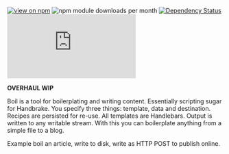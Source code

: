 [![view on npm](http://img.shields.io/npm/v/boil-js.svg)](https://www.npmjs.org/package/boil-js)
![npm module downloads per month](http://img.shields.io/npm/dm/boil-js.svg)
[![Dependency Status](https://david-dm.org/75lb/boil-js.svg)](https://david-dm.org/75lb/boil-js)
![Analytics](https://ga-beacon.appspot.com/UA-27725889-30/boil-js/README.md?pixel)


**OVERHAUL WIP**

Boil is a tool for boilerplating and writing content. Essentially scripting sugar for Handbrake. You specify three things: template, data and destination. Recipes are persisted for re-use. All templates are Handlebars. Output is written to any writable stream. With this you can boilerplate anything from a simple file to a blog. 

Example
boil an article, write to disk, write as HTTP POST to publish online. 